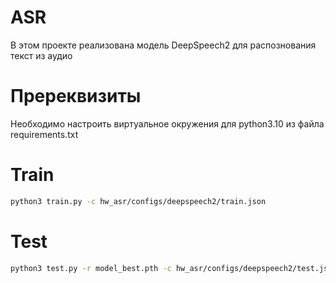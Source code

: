 # ASR

В этом проекте реализована модель DeepSpeech2 для распознования текст из аудио

# Пререквизиты

Необходимо настроить виртуальное окружения для python3.10 из файла
requirements.txt

# Train

```bash
python3 train.py -c hw_asr/configs/deepspeech2/train.json
```

# Test

```bash
python3 test.py -r model_best.pth -c hw_asr/configs/deepspeech2/test.json
```
